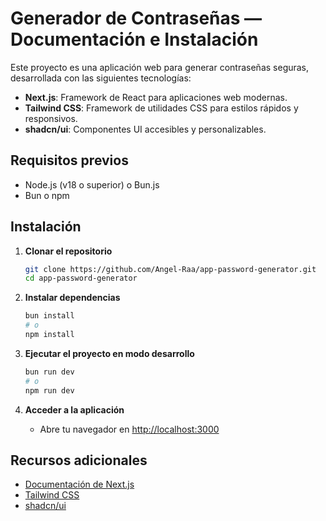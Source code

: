 # Generador de Contraseñas — Documentación e Instalación

Este proyecto es una aplicación web para generar contraseñas seguras, desarrollada con las siguientes tecnologías:

- **Next.js**: Framework de React para aplicaciones web modernas.
- **Tailwind CSS**: Framework de utilidades CSS para estilos rápidos y responsivos.
- **shadcn/ui**: Componentes UI accesibles y personalizables.

## Requisitos previos

- Node.js (v18 o superior) o Bun.js
- Bun o npm

## Instalación

1. **Clonar el repositorio**

    ```bash
    git clone https://github.com/Angel-Raa/app-password-generator.git
    cd app-password-generator
    ```

2. **Instalar dependencias**

    ```bash
    bun install
    # o
    npm install
    ```

3. **Ejecutar el proyecto en modo desarrollo**

    ```bash
    bun run dev
    # o
    npm run dev
    ```

4. **Acceder a la aplicación**

    - Abre tu navegador en [http://localhost:3000](http://localhost:3000)

## Recursos adicionales

- [Documentación de Next.js](https://nextjs.org/docs)
- [Tailwind CSS](https://tailwindcss.com/docs)
- [shadcn/ui](https://ui.shadcn.com/docs)
